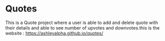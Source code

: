 # Quotes
This is a Quote project where a user is able to add and delete quote with their details and able to see number of upvotes and downvotes.this is the  website :  https://ashleyalpha.github.io/quotes/
